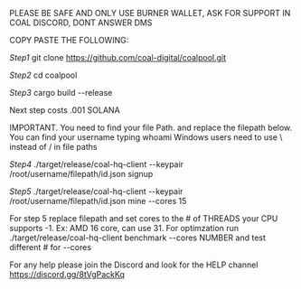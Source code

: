 PLEASE BE SAFE AND ONLY USE BURNER WALLET, ASK FOR SUPPORT IN COAL DISCORD, DONT ANSWER DMS

COPY PASTE THE FOLLOWING:

*Step1* git clone https://github.com/coal-digital/coalpool.git

*Step2* cd coalpool

*Step3* cargo build --release

Next step costs .001 SOLANA

IMPORTANT. You need to find your file Path. and replace the filepath below. You can find your username typing whoami
Windows users need to use \ instead of / in file paths

*Step4* ./target/release/coal-hq-client --keypair /root/username/filepath/id.json signup

*Step5* ./target/release/coal-hq-client --keypair /root/username/filepath/id.json mine --cores 15

For step 5 replace filepath and set cores to the # of THREADS your CPU supports -1. Ex: AMD 16 core, can use 31. 
For optimzation run ./target/release/coal-hq-client benchmark --cores NUMBER   and test different # for --cores 

For any help please join the Discord and look for the HELP channel
https://discord.gg/8tVgPackKq
